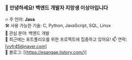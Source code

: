 ### 👋 안녕하세요! 백엔드 개발자 지망생 이상아입니다

🔥 주 언어: **Java**  
🛠️ 사용 가능한 기술: C, Python, JavaScript, SQL, Linux  
🎯 관심 분야: 백엔드 개발  
🌱 최근에는 포트폴리오를 위한 프로젝트에 집중하고 있어요!
📫 연락: [vvfr45@naver.com]  
📖 블로그: [(https://esangae.tistory.com/)]


